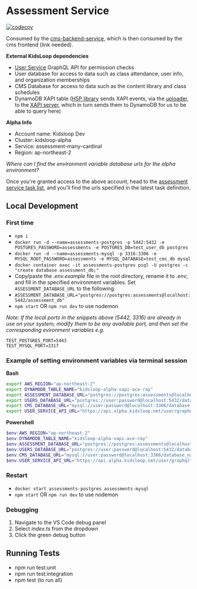 # Assessment Service

[![codecov](https://codecov.io/bb/calmisland/kidsloop-assessment-service/branch/master/graph/badge.svg?token=HMADF4LC8H)](https://codecov.io/bb/calmisland/kidsloop-assessment-service)

Consumed by the [cms-backend-service](https://bitbucket.org/calmisland/cms-backend-service/src/ee26db558f8d624d045262d4b28f2daee2ce1591/external/h5p_room_score.go?at=dev%2Fglobal%2Falpha#lines-139), which is then consumed by the cms frontend (link needed).

**External KidsLoop dependencies**

- [User Service](https://bitbucket.org/calmisland/kidsloop-user-service) GraphQL API for permission checks
- User database for access to data such as class attendance, user info, and organization memberships
- CMS Database for access to data such as the content library and class schedules
- DynamoDB XAPI table ([H5P library](https://bitbucket.org/calmisland/kidsloop-h5p-library/src/3d34fbc7f25c13b4b42f40bc3fb7c6726019aee1/src/xapi-uploader.ts?at=feature%2Fdocker-token) sends XAPI events, via the [uploader](https://bitbucket.org/calmisland/h5p-xapi-uploader), to the [XAPI server](https://bitbucket.org/calmisland/h5p-xapi-server), which in turn sends them to DynamoDB for us to be able to query here)

**Alpha Info**

- Account name: Kidsloop Dev
- Cluster: kidsloop-alpha
- Service: assessment-many-cardinal
- Region: ap-northeast-2

_Where can I find the environment variable database urls for the alpha environment?_

Once you're granted access to the above account, head to the [assessment service task list](https://ap-northeast-2.console.aws.amazon.com/ecs/home?region=ap-northeast-2#/clusters/kidsloop-alpha/services/assessment-many-cardinal/tasks), and you'll find the urls specified in the latest task definition.

## Local Development

### First time

- `npm i`
- `docker run -d --name=assessments-postgres -p 5442:5432 -e POSTGRES_PASSWORD=assessments -e POSTGRES_DB=test_user_db postgres`
- `docker run -d --name=assessments-mysql -p 3316:3306 -e MYSQL_ROOT_PASSWORD=assessments -e MYSQL_DATABASE=test_cms_db mysql`
- `docker container exec -it assessments-postgres psql -U postgres -c "create database assessment_db;"`
- Copy/paste the _.env.example_ file in the root directory, rename it to _.env_, and fill in the specified environment variables. Set `ASSESSMENT_DATABASE_URL` to the following:
- `ASSESSMENT_DATABASE_URL="postgres://postgres:assessments@localhost:5442/assessment_db"`
- `npm start` OR `npm run dev` to use nodemon

_Note: If the local ports in the snippets above (5442, 3316) are already in use on your system, modify them to be any available port, and then set the corresponding evironment variables e.g._

```
TEST_POSTGRES_PORT=5443
TEST_MYSQL_PORT=3317
```

### Example of setting environment variables via terminal session

**Bash**

```bash
export AWS_REGION="ap-northeast-2"
export DYNAMODB_TABLE_NAME="kidsloop-alpha-xapi-ace-ray"
export ASSESSMENT_DATABASE_URL="postgres://postgres:assessments@localhost:5442/assessment_db"
export USERS_DATABASE_URL="postgres://user:password@localhost:5432/database_name"
export CMS_DATABASE_URL="mysql://user:password@localhost:3306/database_name"
export USER_SERVICE_API_URL="https://api.alpha.kidsloop.net/user/graphql"
```

**Powershell**

```powershell
$env:AWS_REGION="ap-northeast-2"
$env:DYNAMODB_TABLE_NAME="kidsloop-alpha-xapi-ace-ray"
$env:ASSESSMENT_DATABASE_URL="postgres://postgres:assessments@localhost:5442/assessment_db"
$env:USERS_DATABASE_URL="postgres://user:password@localhost:5432/database_name"
$env:CMS_DATABASE_URL="mysql://user:password@localhost:3306/database_name"
$env:USER_SERVICE_API_URL="https://api.alpha.kidsloop.net/user/graphql"
```

### Restart

- `docker start assessments-postgres assessments-mysql`
- `npm start` OR `npm run dev` to use nodemon

### Debugging

1. Navigate to the VS Code debug panel
2. Select _index.ts_ from the dropdown
3. Click the green debug button

## Running Tests

- npm run test:unit
- npm run test:integration
- npm test (to run all)
